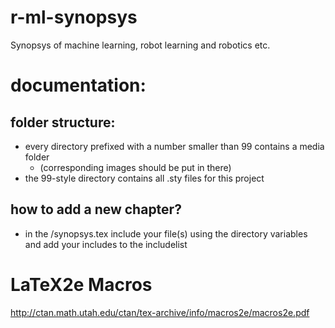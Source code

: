 # r-ml-synopsys
Synopsys of machine learning, robot learning and robotics etc.

# documentation:

## folder structure:
- every directory prefixed with a number smaller than 99 contains a media folder
  - (corresponding images should be put in there)
- the 99-style directory contains all .sty files for this project

## how to add a new chapter?
- in the /synopsys.tex include your file(s) using the directory variables and
  add your includes to the includelist


# LaTeX2e Macros
http://ctan.math.utah.edu/ctan/tex-archive/info/macros2e/macros2e.pdf